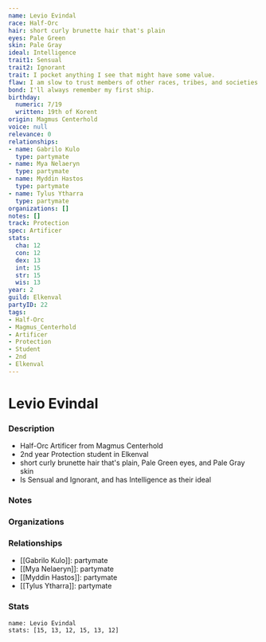 ```yaml
---
name: Levio Evindal
race: Half-Orc
hair: short curly brunette hair that's plain
eyes: Pale Green
skin: Pale Gray
ideal: Intelligence
trait1: Sensual
trait2: Ignorant
trait: I pocket anything I see that might have some value.
flaw: I am slow to trust members of other races, tribes, and societies.
bond: I'll always remember my first ship.
birthday:
  numeric: 7/19
  written: 19th of Korent
origin: Magmus Centerhold
voice: null
relevance: 0
relationships:
- name: Gabrilo Kulo
  type: partymate
- name: Mya Nelaeryn
  type: partymate
- name: Myddin Hastos
  type: partymate
- name: Tylus Ytharra
  type: partymate
organizations: []
notes: []
track: Protection
spec: Artificer
stats:
  cha: 12
  con: 12
  dex: 13
  int: 15
  str: 15
  wis: 13
year: 2
guild: Elkenval
partyID: 22
tags:
- Half-Orc
- Magmus_Centerhold
- Artificer
- Protection
- Student
- 2nd
- Elkenval
---
```

# Levio Evindal
### Description
- Half-Orc Artificer from Magmus Centerhold
- 2nd year Protection student in Elkenval
- short curly brunette hair that's plain, Pale Green eyes, and Pale Gray skin
- Is Sensual and Ignorant, and has Intelligence as their ideal

### Notes

### Organizations

### Relationships
- [[Gabrilo Kulo]]: partymate
- [[Mya Nelaeryn]]: partymate
- [[Myddin Hastos]]: partymate
- [[Tylus Ytharra]]: partymate

### Stats
```statblock
name: Levio Evindal
stats: [15, 13, 12, 15, 13, 12]
```